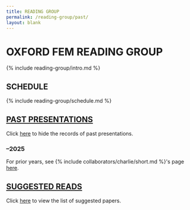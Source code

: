 ```yaml
---
title: READING GROUP
permalink: /reading-group/past/
layout: blank
---
```


# OXFORD FEM READING GROUP

{% include reading-group/intro.md %}

## SCHEDULE

{% include reading-group/schedule.md %}

## [PAST PRESENTATIONS](/reading-group/)

Click [here](/reading-group/) to hide the records of past presentations.

### –2025

For prior years, see {% include collaborators/charlie/short.md %}'s page [here](https://sites.google.com/view/charlieparker2/oxford-fem-reading-group).

## [SUGGESTED READS](/reading-group/suggested/)

Click [here](/reading-group/suggested/) to view the list of suggested papers.
